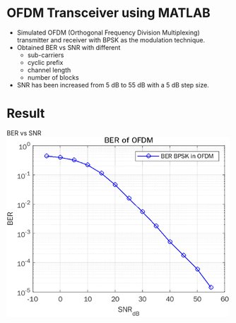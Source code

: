 # OFDM Transceiver using MATLAB

- Simulated OFDM (Orthogonal Frequency Division Multiplexing) transmitter and receiver with BPSK as the modulation technique.
- Obtained BER vs SNR with different 
  - sub-carriers
  - cyclic prefix
  - channel length
  - number of blocks 
- SNR has been increased from 5 dB to 55 dB with a 5 dB step size. 

# Result
BER vs SNR
![](OFDM.png)
